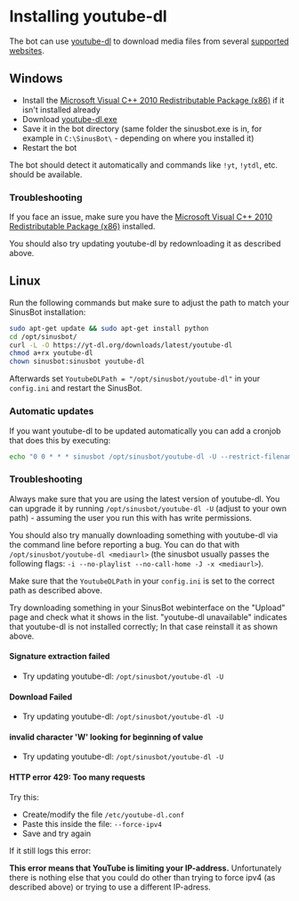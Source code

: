 # Installing youtube-dl

The bot can use [youtube-dl](https://rg3.github.io/youtube-dl/) to download media files from several [supported websites](https://rg3.github.io/youtube-dl/supportedsites.html).

## Windows

- Install the [Microsoft Visual C++ 2010 Redistributable Package (x86)](https://www.microsoft.com/en-US/download/details.aspx?id=5555) if it isn't installed already
- Download [youtube-dl.exe](https://yt-dl.org/downloads/latest/youtube-dl.exe)
- Save it in the bot directory (same folder the sinusbot.exe is in, for example in `C:\SinusBot\` - depending on where you installed it)
- Restart the bot

The bot should detect it automatically and commands like `!yt`, `!ytdl`, etc. should be available.

### Troubleshooting

If you face an issue, make sure you have the [Microsoft Visual C++ 2010 Redistributable Package (x86)](https://www.microsoft.com/en-US/download/details.aspx?id=5555) installed.

You should also try updating youtube-dl by redownloading it as described above.

## Linux

Run the following commands but make sure to adjust the path to match your SinusBot installation:

```bash
sudo apt-get update && sudo apt-get install python
cd /opt/sinusbot/
curl -L -O https://yt-dl.org/downloads/latest/youtube-dl
chmod a+rx youtube-dl
chown sinusbot:sinusbot youtube-dl
```

Afterwards set `YoutubeDLPath = "/opt/sinusbot/youtube-dl"` in your `config.ini` and restart the SinusBot.

### Automatic updates

If you want youtube-dl to be updated automatically you can add a cronjob that does this by executing:

```bash
echo "0 0 * * * sinusbot /opt/sinusbot/youtube-dl -U --restrict-filename >/dev/null" > /etc/cron.d/ytdl
```

### Troubleshooting

Always make sure that you are using the latest version of youtube-dl. You can upgrade it by running `/opt/sinusbot/youtube-dl -U` (adjust to your own path) - assuming the user you run this with has write permissions.

You should also try manually downloading something with youtube-dl via the command line before reporting a bug. You can do that with `/opt/sinusbot/youtube-dl <mediaurl>` (the sinusbot usually passes the following flags: `-i --no-playlist --no-call-home -J -x <mediaurl>`).

Make sure that the `YoutubeDLPath` in your `config.ini` is set to the correct path as described above.

Try downloading something in your SinusBot webinterface on the "Upload" page and check what it shows in the list. "youtube-dl unavailable" indicates that youtube-dl is not installed correctly; In that case reinstall it as shown above.

#### Signature extraction failed

- Try updating youtube-dl: `/opt/sinusbot/youtube-dl -U`

#### Download Failed

- Try updating youtube-dl: `/opt/sinusbot/youtube-dl -U`

#### invalid character 'W' looking for beginning of value

- Try updating youtube-dl: `/opt/sinusbot/youtube-dl -U`

#### HTTP error 429: Too many requests

Try this:

- Create/modify the file `/etc/youtube-dl.conf`
- Paste this inside the file: `--force-ipv4`
- Save and try again

If it still logs this error:

**This error means that YouTube is limiting your IP-address.**
Unfortunately there is nothing else that you could do other than trying to force ipv4 (as described above) or trying to use a different IP-adress.
